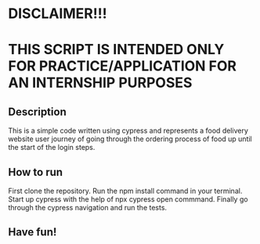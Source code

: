 # DISCLAIMER!!! 
# THIS SCRIPT IS INTENDED ONLY FOR PRACTICE/APPLICATION FOR AN INTERNSHIP PURPOSES

## Description
This is a simple code written using cypress and represents a food delivery website user journey of going through the ordering process of food up until the start of the login steps.

## How to run
First clone the repository.
Run the npm install command in your terminal.
Start up cypress with the help of npx cypress open commmand.
Finally go through the cypress navigation and run the tests.

## Have fun!
